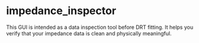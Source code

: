# impedance_inspector
This GUI is intended as a data inspection tool before DRT fitting. It helps you verify that your impedance data is clean and physically meaningful.
